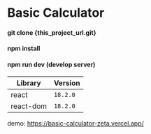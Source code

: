 # Basic Calculator

#### git clone {this_project_url.git}

#### npm install

#### npm run dev (develop server)

| Library                 | Version                |
| ----------------------- | ---------------------- |
| react                   | `18.2.0`               |
| react-dom               | `18.2.0`               |

demo: https://basic-calculator-zeta.vercel.app/
